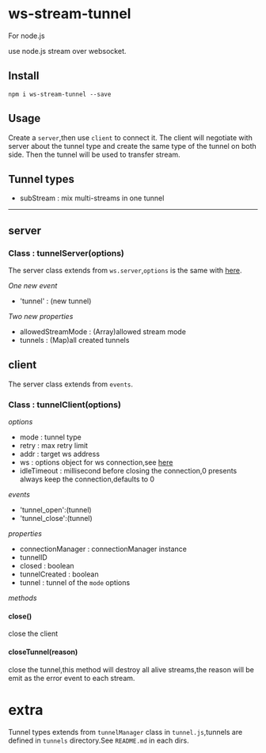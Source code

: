 # ws-stream-tunnel

For node.js

use node.js stream over websocket.

## Install

```
npm i ws-stream-tunnel --save
```

## Usage
Create a `server`,then use `client` to connect it. The client will negotiate with server about the tunnel type and create the same type of the tunnel on both side.
Then the tunnel will be used to transfer stream.

## Tunnel types

* subStream : mix multi-streams in one tunnel

------

## server

### Class : tunnelServer(options)

The server class extends from `ws.server`,`options` is the same with [here](https://github.com/websockets/ws/blob/master/doc/ws.md#new-websocketserveroptions-callback).

*One new event*
* 'tunnel' : (new tunnel)

*Two new properties*
* allowedStreamMode : (Array)allowed stream mode
* tunnels : (Map)all created tunnels 

## client
The server class extends from `events`.

### Class : tunnelClient(options)

*options*
* mode : tunnel type
* retry : max retry limit
* addr : target ws address
* ws : options object for ws connection,see [here](https://github.com/websockets/ws/blob/master/doc/ws.md#new-websocketaddress-protocols-options)
* idleTimeout : millisecond before closing the connection,0 presents always keep the connection,defaults to 0

*events*
* 'tunnel_open':(tunnel)
* 'tunnel_close':(tunnel)

*properties*
* connectionManager : connectionManager instance
* tunnelID
* closed : boolean
* tunnelCreated : boolean
* tunnel : tunnel of the `mode` options

*methods*
#### close()

close the client


#### closeTunnel(reason)

close the tunnel,this method will destroy all alive streams,the reason will be emit as the error event to each stream.


# extra

Tunnel types extends from `tunnelManager` class in `tunnel.js`,tunnels are defined in `tunnels` directory.See `README.md` in each dirs.